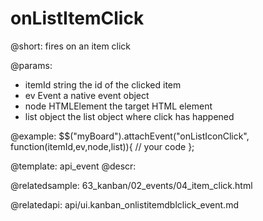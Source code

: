 onListItemClick
=============

@short:
	fires on an item click

@params:

- itemId		string				the id of the clicked item
- ev			Event 				a native event object
- node			HTMLElement			the target HTML element
- list			object				the list object where click has happened

@example:
$$("myBoard").attachEvent("onListIconClick", function(itemId,ev,node,list)){
    // your code
};

@template:	api_event
@descr:

@relatedsample:
63_kanban/02_events/04_item_click.html

@relatedapi:
api/ui.kanban_onlistitemdblclick_event.md
